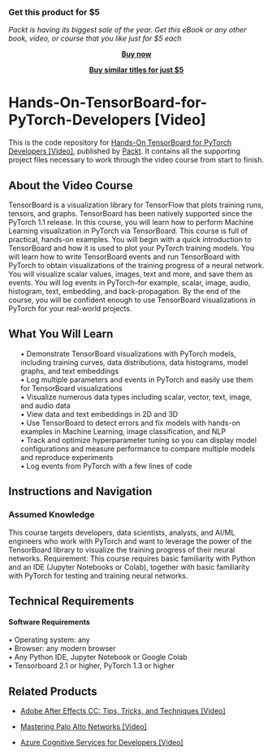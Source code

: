 
### Get this product for $5

<i>Packt is having its biggest sale of the year. Get this eBook or any other book, video, or course that you like just for $5 each</i>


<b><p align='center'>[Buy now](https://packt.link/9781838983604)</p></b>


<b><p align='center'>[Buy similar titles for just $5](https://subscription.packtpub.com/search)</p></b>


# Hands-On-TensorBoard-for-PyTorch-Developers [Video]
This is the code repository for [Hands-On TensorBoard for PyTorch Developers [Video]]( https://www.packtpub.com/data/hands-on-tensorboard-for-pytorch-developers-video), published by [Packt](https://www.packtpub.com/?utm_source=github ). It contains all the supporting project files necessary to work through the video course from start to finish.

## About the Video Course
TensorBoard is a visualization library for TensorFlow that plots training runs, tensors, and graphs. TensorBoard has been natively supported since the PyTorch 1.1 release. In this course, you will learn how to perform Machine Learning visualization in PyTorch via TensorBoard. This course is full of practical, hands-on examples. You will begin with a quick introduction to TensorBoard and how it is used to plot your PyTorch training models. You will learn how to write TensorBoard events and run TensorBoard with PyTorch to obtain visualizations of the training progress of a neural network. You will visualize scalar values, images, text and more, and save them as events. You will log events in PyTorch–for example, scalar, image, audio, histogram, text, embedding, and back-propagation.
By the end of the course, you will be confident enough to use TensorBoard visualizations in PyTorch for your real-world projects.<br/>

<H2>What You Will Learn</H2>
<DIV class>

<UL>
• Demonstrate TensorBoard visualizations with PyTorch models, including training curves, data distributions, data histograms, model graphs, and text embeddings<br/>
• Log multiple parameters and events in PyTorch and easily use them for TensorBoard visualizations<br/>
• Visualize numerous data types including scalar, vector, text, image, and audio data<br/>
• View data and text embeddings in 2D and 3D<br/>
• Use TensorBoard to detect errors and fix models with hands-on examples in Machine Learning, image classification, and NLP<br/>
• Track and optimize hyperparameter tuning so you can display model configurations and measure performance to compare multiple models   and reproduce experiments<br/>
• Log events from PyTorch with a few lines of code<br/>
</LI></UL></DIV>

## Instructions and Navigation
### Assumed Knowledge
This course targets developers, data scientists, analysts, and AI/ML engineers who work with PyTorch and want to leverage the power of the TensorBoard library to visualize the training progress of their neural networks.
Requirement: This course requires basic familiarity with Python and an IDE (Jupyter Notebooks or Colab), together with basic familiarity with PyTorch for testing and training neural networks.

## Technical Requirements <br/>
#### Software Requirements<br/>
• Operating system: any<br/>
• Browser: any modern browser<br/>
• Any Python IDE, Jupyter Notebook or Google Colab<br/>
• Tensorboard 2.1 or higher, PyTorch 1.3 or higher
<br/>

## Related Products
* [Adobe After Effects CC: Tips, Tricks, and Techniques [Video]](https://www.packtpub.com/business-other/adobe-after-effects-cc-tips-tricks-and-techniques-video)

* [Mastering Palo Alto Networks [Video]](https://www.packtpub.com/networking-and-servers/mastering-palo-alto-networks-video)

* [Azure Cognitive Services for Developers [Video]](https://www.packtpub.com/application-development/azure-cognitive-services-developers-video)
